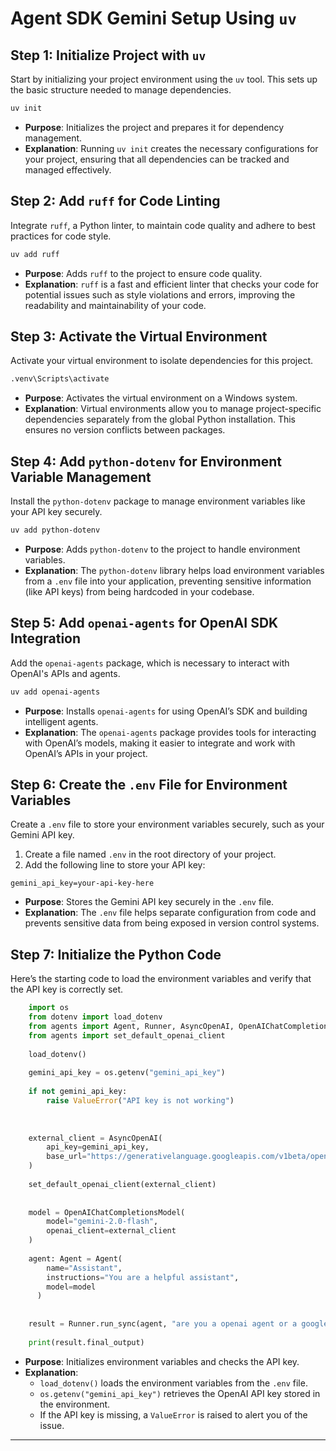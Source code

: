 # Agent SDK Gemini Setup Using `uv`

## Step 1: Initialize Project with `uv`

Start by initializing your project environment using the `uv` tool. This sets up the basic structure needed to manage dependencies.

```sh
uv init
```

- **Purpose**: Initializes the project and prepares it for dependency management.
- **Explanation**: Running `uv init` creates the necessary configurations for your project, ensuring that all dependencies can be tracked and managed effectively.

## Step 2: Add `ruff` for Code Linting

Integrate `ruff`, a Python linter, to maintain code quality and adhere to best practices for code style.

```sh
uv add ruff
```

- **Purpose**: Adds `ruff` to the project to ensure code quality.
- **Explanation**: `ruff` is a fast and efficient linter that checks your code for potential issues such as style violations and errors, improving the readability and maintainability of your code.

## Step 3: Activate the Virtual Environment

Activate your virtual environment to isolate dependencies for this project.

```sh
.venv\Scripts\activate
```

- **Purpose**: Activates the virtual environment on a Windows system.
- **Explanation**: Virtual environments allow you to manage project-specific dependencies separately from the global Python installation. This ensures no version conflicts between packages.

## Step 4: Add `python-dotenv` for Environment Variable Management

Install the `python-dotenv` package to manage environment variables like your API key securely.

```sh
uv add python-dotenv
```

- **Purpose**: Adds `python-dotenv` to the project to handle environment variables.
- **Explanation**: The `python-dotenv` library helps load environment variables from a `.env` file into your application, preventing sensitive information (like API keys) from being hardcoded in your codebase.

## Step 5: Add `openai-agents` for OpenAI SDK Integration

Add the `openai-agents` package, which is necessary to interact with OpenAI's APIs and agents.

```sh
uv add openai-agents
```

- **Purpose**: Installs `openai-agents` for using OpenAI’s SDK and building intelligent agents.
- **Explanation**: The `openai-agents` package provides tools for interacting with OpenAI’s models, making it easier to integrate and work with OpenAI’s APIs in your project.

## Step 6: Create the `.env` File for Environment Variables

Create a `.env` file to store your environment variables securely, such as your Gemini API key.

1. Create a file named `.env` in the root directory of your project.
2. Add the following line to store your API key:

```
gemini_api_key=your-api-key-here
```

- **Purpose**: Stores the Gemini API key securely in the `.env` file.
- **Explanation**: The `.env` file helps separate configuration from code and prevents sensitive data from being exposed in version control systems.

## Step 7: Initialize the Python Code

Here’s the starting code to load the environment variables and verify that the API key is correctly set.

```python
    import os
    from dotenv import load_dotenv
    from agents import Agent, Runner, AsyncOpenAI, OpenAIChatCompletionsModel
    from agents import set_default_openai_client
    
    load_dotenv()
    
    gemini_api_key = os.getenv("gemini_api_key")
    
    if not gemini_api_key:
        raise ValueError("API key is not working")
      
    
    
    external_client = AsyncOpenAI(
        api_key=gemini_api_key,
        base_url="https://generativelanguage.googleapis.com/v1beta/openai/",
    )
    
    set_default_openai_client(external_client)
    
    
    model = OpenAIChatCompletionsModel(
        model="gemini-2.0-flash",
        openai_client=external_client
    )
    
    agent: Agent = Agent(
        name="Assistant", 
        instructions="You are a helpful assistant", 
        model=model
      )
    
    
    result = Runner.run_sync(agent, "are you a openai agent or a google agent?")
    
    print(result.final_output)

```

- **Purpose**: Initializes environment variables and checks the API key.
- **Explanation**:
  - `load_dotenv()` loads the environment variables from the `.env` file.
  - `os.getenv("gemini_api_key")` retrieves the OpenAI API key stored in the environment.
  - If the API key is missing, a `ValueError` is raised to alert you of the issue.

---
